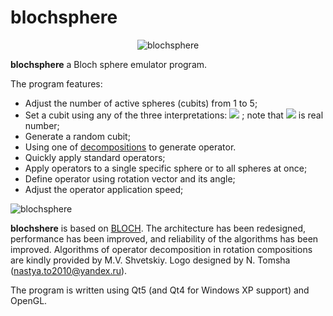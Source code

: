 # blochsphere
<p align="center">
  <img src="https://user-images.githubusercontent.com/63150311/169586700-1a92ff1f-a8c9-4953-9b4a-48d865e116c7.png" alt="blochsphere"/>
 </p>


**blochsphere** a Bloch sphere emulator program.

The program features:

- Adjust the number of active spheres (cubits) from 1 to 5;
- Set a cubit using any of the three
  interpretations: <img src="https://render.githubusercontent.com/render/math?math=(\theta, \phi), (\alpha, \beta), (x, y, z)">
  ; note that <img src="https://render.githubusercontent.com/render/math?math=\alpha"> is real number;
- Generate a random cubit;
- Using one of [decompositions](https://en.wikipedia.org/wiki/Euler_angles#Rotation_matrix) to generate operator.
- Quickly apply standard operators;
- Apply operators to a single specific sphere or to all spheres at once;
- Define operator using rotation vector and its angle;
- Adjust the operator application speed;

![blochsphere](https://user-images.githubusercontent.com/63150311/169410078-d3182e31-3d35-48f4-b66f-38f079ff4457.png)

**blochshere** is based on [BLOCH](https://github.com/baseoleph/blochsphere/tree/base). The architecture has been
redesigned, performance has been improved, and reliability of the algorithms has been improved. Algorithms of operator
decomposition in rotation compositions are kindly provided by M.V. Shvetskiy. Logo designed by N. Tomsha (nastya.to2010@yandex.ru).

The program is written using Qt5 (and Qt4 for Windows XP support) and OpenGL.
